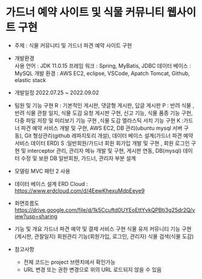 # 가드너 예약 사이트 및 식물 커뮤니티 웹사이트 구현

- 주제 : 식물 커뮤니티 및 가드너 파견 예약 사이트 구현

- 개발환경  
  사용 언어 : JDK 11.0.15
  프레임 워크 :	Spring, MyBatis, JDBC
  데이터 베이스 : MySQL
  개발 환경 : AWS EC2, eclipse, VSCode, Apatch Tomcat, Github, elastic stack

- 개발일정
  2022.07.25 ~ 2022.09.02

- 팀원 및 기능 구현
  R : 기본적인 게시판, 댓글형 게시판, 답글 게시판
  P : 반려 식물 , 반려 식물 관찰 일지, 식물 도감 요청 게시판 구현, 신고 기능, 식물 품종 기능 구현, 다중 파일 저장 및 미리보기 기능 구현 ,식물 도감 엘라스틱 서치 기능 구현
  K :가드너 파견 예약 서비스 개발 및 구현, AWS EC2, DB 관리(ubuntu mysql 서버 구동), Git 형상관리(github 레파지토리 개설), 데이터 베이스 설계(가드너 파견 예약 서비스 데이터 ERD)
  S :일반회원/가드너 회원 회가입 개발 및 구현 , 회원 로그인 구현 및 interceptor 관리, 관리자 메뉴 개발 및 구현, 게시판 연동, DB(mysql) 데이터 수정 및 보완 DB 일반회원, 가드너, 관리자 부분 설계

- 모델링
  MVC 패턴 2 사용
  
- 데이터 베이스 설계
  ERD Cloud : https://www.erdcloud.com/d/4EewKhexuMdpEeye9

- 화면흐름도
  https://drive.google.com/file/d/1k5Ccuftd0UYEoEttYvkQPBti3g25dr2Q/view?usp=sharing

- 기능 및 개요
  가드너 파견 예약 및 결제 서비스 구현
  식물 유저 커뮤니티 기능 구현(게시판, 관찰일지)
  회원관리 기능(회원가입, 로그인, 관리자)
  식물 검색(식물 도감)

- 참고사항
  * 전체 코드는 project 브렌치에서 확인가능
  * URL 변경 또는 권한 변경으로 위의 URL 로드되지 않을 수 있음
